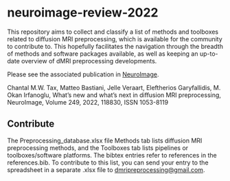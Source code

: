 # neuroimage-review-2022

This repository aims to collect and classify a list of methods and toolboxes related to diffusion MRI preprocessing, which is available for the community to contribute to. This hopefully facilitates the navigation through the breadth of methods and software packages available, as well as keeping an up-to-date overview of dMRI preprocessing developments.

Please see the associated publication in [NeuroImage](https://doi.org/10.1016/j.neuroimage.2021.118830).

Chantal M.W. Tax, Matteo Bastiani, Jelle Veraart, Eleftherios Garyfallidis, M. Okan Irfanoglu, What’s new and what’s next in diffusion MRI preprocessing, NeuroImage, Volume 249, 2022, 118830, ISSN 1053-8119

## Contribute
The Preprocessing_database.xlsx file Methods tab lists diffusion MRI preprocessing methods, and the Toolboxes tab lists pipelines or toolboxes/software platforms. The bibtex entries refer to references in the references.bib. To contribute to this list, you can send your entry to the spreadsheet in a separate .xlsx file to dmripreprocessing@gmail.com.
